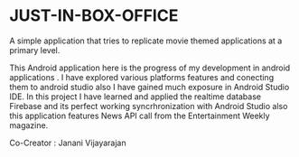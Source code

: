 # JUST-IN-BOX-OFFICE

A simple application that tries to replicate movie themed applications at a primary level.

This Android application here is the progress of my development in android applications . I have explored various platforms features and conecting them to android studio also I have gained much exposure in Android Studio IDE.
In this project I have learned and applied the realtime database Firebase and its perfect working syncrhronization with Android Studio also this application features News API call from the Entertainment Weekly magazine.

Co-Creator : Janani Vijayarajan
